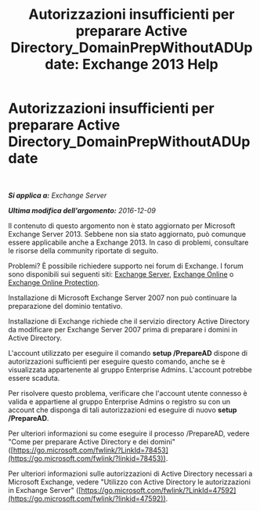 ﻿---
title: 'Autorizzazioni insufficienti per preparare Active Directory_DomainPrepWithoutADUpdate: Exchange 2013 Help'
TOCTitle: Autorizzazioni insufficienti per preparare Active Directory_DomainPrepWithoutADUpdate
ms:assetid: 4283c4b9-983f-460e-a5de-42b2772eae0d
ms:mtpsurl: https://technet.microsoft.com/it-it/library/ms.exch.setupreadiness.domainprepwithoutadupdate(v=EXCHG.150)
ms:contentKeyID: 50480469
ms.date: 05/22/2018
mtps_version: v=EXCHG.150
ms.translationtype: MT
---

# Autorizzazioni insufficienti per preparare Active Directory\_DomainPrepWithoutADUpdate

 

_**Si applica a:** Exchange Server_

_**Ultima modifica dell'argomento:** 2016-12-09_

Il contenuto di questo argomento non è stato aggiornato per Microsoft Exchange Server 2013. Sebbene non sia stato aggiornato, può comunque essere applicabile anche a Exchange 2013. In caso di problemi, consultare le risorse della community riportate di seguito.

Problemi? È possibile richiedere supporto nei forum di Exchange. I forum sono disponibili sui seguenti siti: [Exchange Server](https://go.microsoft.com/fwlink/p/?linkid=60612), [Exchange Online](https://go.microsoft.com/fwlink/p/?linkid=267542) o [Exchange Online Protection](https://go.microsoft.com/fwlink/p/?linkid=285351).

Installazione di Microsoft Exchange Server 2007 non può continuare la preparazione del dominio tentativo.

Installazione di Exchange richiede che il servizio directory Active Directory da modificare per Exchange Server 2007 prima di preparare i domini in Active Directory.

L'account utilizzato per eseguire il comando **setup /PrepareAD** dispone di autorizzazioni sufficienti per eseguire questo comando, anche se è visualizzata appartenente al gruppo Enterprise Admins. L'account potrebbe essere scaduta.

Per risolvere questo problema, verificare che l'account utente connesso è valida e appartiene al gruppo Enterprise Admins o registro su con un account che disponga di tali autorizzazioni ed eseguire di nuovo **setup /PrepareAD**.

Per ulteriori informazioni su come eseguire il processo /PrepareAD, vedere "Come per preparare Active Directory e dei domini" ([https://go.microsoft.com/fwlink/?LinkId=78453](https://go.microsoft.com/fwlink/?linkid=78453)).

Per ulteriori informazioni sulle autorizzazioni di Active Directory necessari a Microsoft Exchange, vedere "Utilizzo con Active Directory le autorizzazioni in Exchange Server" ([https://go.microsoft.com/fwlink/?LinkId=47592](https://go.microsoft.com/fwlink/?linkid=47592)).

